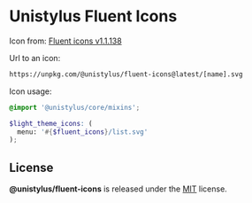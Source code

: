 # Unistylus Fluent Icons

Icon from: [Fluent icons v1.1.138](https://github.com/microsoft/fluentui-system-icons)

Url to an icon:

```html
https://unpkg.com/@unistylus/fluent-icons@latest/[name].svg
```

Icon usage:

```scss
@import '@unistylus/core/mixins';

$light_theme_icons: (
  menu: '#{$fluent_icons}/list.svg'
);
```

## License

**@unistylus/fluent-icons** is released under the [MIT](https://github.com/unistylus/fluent-icons/blob/master/LICENSE) license.
